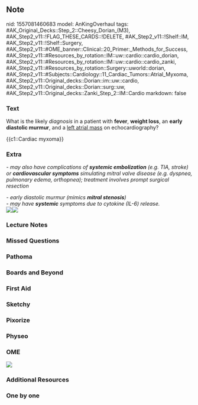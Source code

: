 ## Note
nid: 1557081460683
model: AnKingOverhaul
tags: #AK_Original_Decks::Step_2::Cheesy_Dorian_(M3), #AK_Step2_v11::!FLAG_THESE_CARDS::!DELETE, #AK_Step2_v11::!Shelf::IM, #AK_Step2_v11::!Shelf::Surgery, #AK_Step2_v11::#OME_banner::Clinical::20_Primer:_Methods_for_Success, #AK_Step2_v11::#Resources_by_rotation::IM::uw::cardio::cardio_dorian, #AK_Step2_v11::#Resources_by_rotation::IM::uw::cardio::cardio_zanki, #AK_Step2_v11::#Resources_by_rotation::Surgery::uworld::dorian, #AK_Step2_v11::#Subjects::Cardiology::11_Cardiac_Tumors::Atrial_Myxoma, #AK_Step2_v11::Original_decks::Dorian::im::uw::cardio, #AK_Step2_v11::Original_decks::Dorian::surg::uw, #AK_Step2_v11::Original_decks::Zanki_Step_2::IM::Cardio
markdown: false

### Text
What is the likely <i>diagnosis</i> in a patient with <b>fever</b>,
<b>weight loss</b>, an <b>early diastolic murmur</b>, and a <u>left
atrial mass</u> on echocardiography?
<div>
  {{c1::Cardiac myxoma}}
</div>

### Extra
<i>- may also have complications of <b>systemic embolization</b>
(e.g. TIA, stroke) or <b>cardiovascular symptoms</b> simulating
mitral valve disease (e.g. dyspnea, pulmonary edema, orthopnea);
treatment involves prompt surgical resection</i>
<div>
  <div style="display: inline !important;"></div><i>- early
  diastolic murmur (mimics <b>mitral stenosis</b>)</i>
</div>
<div>
  <i>- may have <b>systemic</b> symptoms due to cytokine (IL-6)
  release.</i>
  <div>
    <i><img src="whoop.png"><img src=
    "paste-2997131258363905.jpg"></i>
  </div>
</div>

### Lecture Notes


### Missed Questions


### Pathoma


### Boards and Beyond


### First Aid


### Sketchy


### Pixorize


### Physeo


### OME
<div class="ome-widget">
  <a href="https://onlinemeded.org/spa/surgery?ref=anki"><img src=
  "_OME_AnkiFlashcards_Topic_1.png"></a>
</div>

### Additional Resources


### One by one

